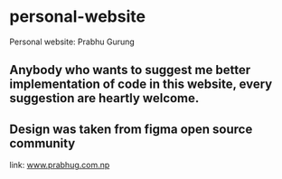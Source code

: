 # personal-website
Personal website: Prabhu Gurung


## Anybody who wants to suggest me better implementation of code in this website, every suggestion are heartly welcome. 

## Design was taken from figma open source community

link: www.prabhug.com.np
